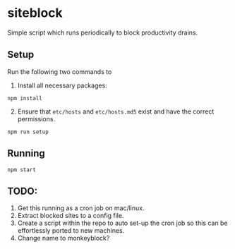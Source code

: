 # siteblock
Simple script which runs periodically to block productivity drains.

## Setup

Run the following two commands to  

1) Install all necessary packages:
```shell
npm install
```

2) Ensure that `etc/hosts` and `etc/hosts.md5` exist and have the correct permissions.
```shell
npm run setup
```

## Running
```shell
npm start
```

## TODO:
1) Get this running as a cron job on mac/linux.
2) Extract blocked sites to a config file.
3) Create a script within the repo to auto set-up the cron job so this can be effortlessly ported to new machines.
4) Change name to monkeyblock? 